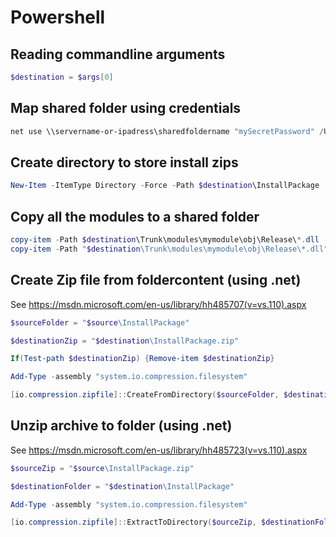 # Powershell

## Reading commandline arguments
```powershell
$destination = $args[0]
```

## Map shared folder using credentials
```powershell
net use \\servername-or-ipadress\sharedfoldername "mySecretPassword" /USER:"myUserName"
```

## Create directory to store install zips
```powershell
New-Item -ItemType Directory -Force -Path $destination\InstallPackage
```

## Copy all the modules to a shared folder
```powershell
copy-item -Path $destination\Trunk\modules\mymodule\obj\Release\*.dll -Destination \\internal-server-name\some-shared-folder\bin\ -force -recurse -verbose
copy-item -Path "$destination\Trunk\modules\mymodule\obj\Release\*.dll" -Destination \\internal-server-name\some-shared-folder\bin\ -force -recurse -verbose
```

## Create Zip file from foldercontent (using .net)
See https://msdn.microsoft.com/en-us/library/hh485707(v=vs.110).aspx
```powershell
$sourceFolder = "$source\InstallPackage"

$destinationZip = "$destination\InstallPackage.zip"

If(Test-path $destinationZip) {Remove-item $destinationZip}

Add-Type -assembly "system.io.compression.filesystem"

[io.compression.zipfile]::CreateFromDirectory($sourceFolder, $destinationZip) 
```

## Unzip archive to folder (using .net)
See https://msdn.microsoft.com/en-us/library/hh485723(v=vs.110).aspx
```powershell
$sourceZip = "$source\InstallPackage.zip"

$destinationFolder = "$destination\InstallPackage"

Add-Type -assembly "system.io.compression.filesystem"

[io.compression.zipfile]::ExtractToDirectory($ourceZip, $destinationFolder) 
```